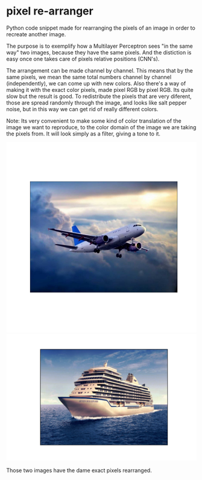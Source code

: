 # pixel re-arranger
Python code snippet made for rearranging the pixels of an image in order to recreate another image.

The purpose is to exemplify how a Multilayer Perceptron sees "in the same way" two images, because they have the same pixels. And the distiction is easy once one takes care of pixels relative positions (CNN's).

The arrangement can be made channel by channel.
This means that by the same pixels, we mean the same total numbers channel by channel (independently), we can come up with new colors. Also there's a way of making it with the exact color pixels, made pixel RGB by pixel RGB. Its quite slow but the result is good. To redistribute the pixels that are very diferent, those are spread randomly through the image, and looks like salt pepper noise, but in this way we can get rid of really different colors.  

Note: Its very convenient to make some kind of color translation of the image we want to reproduce, to the color domain of the image we are taking the pixels from. It will look simply as a filter, giving a tone to it.


<img src="avion_tfg.png" alt="drawing" width="700"/> <img src="barco_tfg.png" alt="drawing" width="700"/>

Those two images have the dame exact pixels rearranged.
